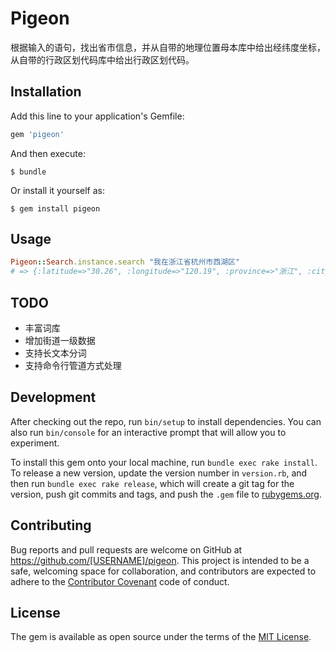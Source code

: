 # Pigeon

根据输入的语句，找出省市信息，并从自带的地理位置母本库中给出经纬度坐标，从自带的行政区划代码库中给出行政区划代码。

## Installation

Add this line to your application's Gemfile:

```ruby
gem 'pigeon'
```

And then execute:

    $ bundle

Or install it yourself as:

    $ gem install pigeon

## Usage

```ruby
Pigeon::Search.instance.search "我在浙江省杭州市西湖区"
# => {:latitude=>"30.26", :longitude=>"120.19", :province=>"浙江", :city=>"杭州", :accuracy=>true, :xzqhdm=>"330100"}
```

## TODO

- 丰富词库
- 增加街道一级数据
- 支持长文本分词
- 支持命令行管道方式处理

## Development

After checking out the repo, run `bin/setup` to install dependencies. You can also run `bin/console` for an interactive prompt that will allow you to experiment.

To install this gem onto your local machine, run `bundle exec rake install`. To release a new version, update the version number in `version.rb`, and then run `bundle exec rake release`, which will create a git tag for the version, push git commits and tags, and push the `.gem` file to [rubygems.org](https://rubygems.org).

## Contributing

Bug reports and pull requests are welcome on GitHub at https://github.com/[USERNAME]/pigeon. This project is intended to be a safe, welcoming space for collaboration, and contributors are expected to adhere to the [Contributor Covenant](http://contributor-covenant.org) code of conduct.


## License

The gem is available as open source under the terms of the [MIT License](http://opensource.org/licenses/MIT).

